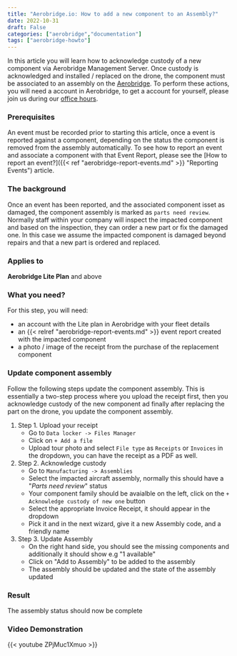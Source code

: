 ```yaml
---
title: "Aerobridge.io: How to add a new component to an Assembly?"
date: 2022-10-31
draft: False
categories: ["aerobridge","documentation"]
tags: ["aerobridge-howto"]
---
```


In this article you will learn how to acknowledge custody of a new component via Aerobridge Management Server. Once custody is acknowledged and installed / replaced on the drone, the component must be associated to an assembly on the [Aerobridge](https://aerobridge.io). To perform these actions, you will need a account in Aerobridge, to get a account for yourself, please join us during our [office hours](https://outlook.office365.com/owa/calendar/AerobridgePro@openskies.sh/bookings/).
<!--more-->

### Prerequisites
An event must be recorded prior to starting this article, once a event is reported against a component, depending on the status the component is removed from the assembly automatically. To see how to report an event and associate a component with that Event Report, please see the [How to report an event?]({{< ref "aerobridge-report-events.md" >}} "Reporting Events") article.

### The background 
Once an event has been reported, and the associated component isset as damaged, the component assembly is marked as ```parts need review```. Normally staff within your company will inspect the impacted component and based on the inspection, they can order a new part or fix the damaged one. In this case we assume the impacted component is damaged beyond repairs and that a new part is ordered and replaced. 

### Applies to 
**Aerobridge Lite Plan** and above

### What you need? 
For this step, you will need:

- an account with the Lite plan in Aerobridge with your fleet details
- an {{< relref "aerobridge-report-events.md" >}} event report created with the impacted component 
- a photo / image of the receipt from the purchase of the replacement component

### Update component assembly
Follow the following steps update the component assembly. This is essentially a two-step process where you upload the receipt first, then you acknowledge custody of the new component ad finally after replacing the part on the drone, you update the component assembly. 

1. Step 1. Upload your receipt
    - Go to ```Data locker -> Files Manager```
    - Click on ```+ Add a file```
    - Upload tour photo and select ```File type``` as ```Receipts``` or ```Invoices``` in the dropdown, you can have the receipt as a PDF as well.
2. Step 2. Acknowledge custody
    - Go to ```Manufacturing -> Assemblies```
    - Select the impacted aircraft assembly, normally this should have a "*Parts need review*" status
    - Your component family should be avaialble on the left, click on the ```+ Acknowledge custody of new one``` button 
    - Select the appropriate Invoice Receipt, it should appear in the dropdown
    - Pick it and in the next wizard, give it a new Assembly code, and a friendly name
3. Step 3. Update Assembly
    - On the right hand side, you should see the missing components and additionally it should show e.g "1 available" 
    - Click on "Add to Assembly" to be added to the assembly
    - The assembly should be updated and the state of the assembly updated

### Result
The assembly status should now be complete

### Video Demonstration
{{< youtube ZPjMuc1Xmuo >}}
